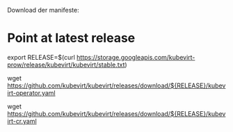 Download der manifeste:

# Point at latest release
export RELEASE=$(curl https://storage.googleapis.com/kubevirt-prow/release/kubevirt/kubevirt/stable.txt)

wget https://github.com/kubevirt/kubevirt/releases/download/${RELEASE}/kubevirt-operator.yaml

wget https://github.com/kubevirt/kubevirt/releases/download/${RELEASE}/kubevirt-cr.yaml
